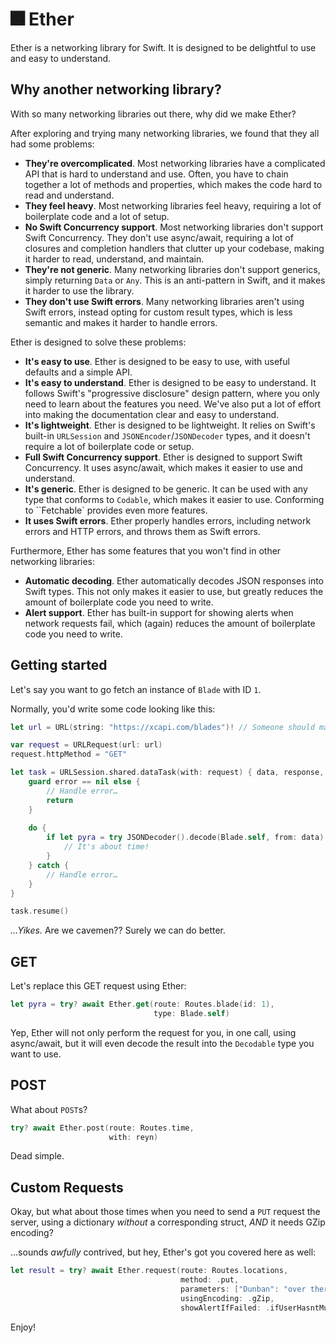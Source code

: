 # 🎆 Ether

Ether is a networking library for Swift. It is designed to be delightful to use and easy to understand.

## Why another networking library?

With so many networking libraries out there, why did we make Ether?

After exploring and trying many networking libraries, we found that they all had some problems:

- **They're overcomplicated**. Most networking libraries have a complicated API that is hard to understand and use. Often, you have to chain together a lot of methods and properties, which makes the code hard to read and understand.
- **They feel heavy**. Most networking libraries feel heavy, requiring a lot of boilerplate code and a lot of setup.
- **No Swift Concurrency support**. Most networking libraries don't support Swift Concurrency. They don't use async/await, requiring a lot of closures and completion handlers that clutter up your codebase, making it harder to read, understand, and maintain.
- **They're not generic**. Many networking libraries don't support generics, simply returning `Data` or `Any`. This is an anti-pattern in Swift, and it makes it harder to use the library.
- **They don't use Swift errors**. Many networking libraries aren't using Swift errors, instead opting for custom result types, which is less semantic and makes it harder to handle errors.

Ether is designed to solve these problems:

- **It's easy to use**. Ether is designed to be easy to use, with useful defaults and a simple API.
- **It's easy to understand**. Ether is designed to be easy to understand. It follows Swift's "progressive disclosure" design pattern, where you only need to learn about the features you need. We've also put a lot of effort into making the documentation clear and easy to understand.
- **It's lightweight**. Ether is designed to be lightweight. It relies on Swift's built-in `URLSession` and `JSONEncoder`/`JSONDecoder` types, and it doesn't require a lot of boilerplate code or setup.
- **Full Swift Concurrency support**. Ether is designed to support Swift Concurrency. It uses async/await, which makes it easier to use and understand.
- **It's generic**. Ether is designed to be generic. It can be used with any type that conforms to `Codable`, which makes it easier to use. Conforming to ``Fetchable` provides even more features.
- **It uses Swift errors**. Ether properly handles errors, including network errors and HTTP errors, and throws them as Swift errors.
<!-- - **It's open-source**. Ether is open source! It's free to use, and anyone can contribute to it. -->

Furthermore, Ether has some features that you won't find in other networking libraries:

- **Automatic decoding**. Ether automatically decodes JSON responses into Swift types. This not only makes it easier to use, but greatly reduces the amount of boilerplate code you need to write.
- **Alert support**. Ether has built-in support for showing alerts when network requests fail, which (again) reduces the amount of boilerplate code you need to write.

## Getting started

Let's say you want to go fetch an instance of `Blade` with ID `1`.

Normally, you'd write some code looking like this:
```swift
let url = URL(string: "https://xcapi.com/blades")! // Someone should make this API…

var request = URLRequest(url: url)
request.httpMethod = "GET"

let task = URLSession.shared.dataTask(with: request) { data, response, error in
    guard error == nil else {
        // Handle error…
        return
    }
    
    do {
        if let pyra = try JSONDecoder().decode(Blade.self, from: data) {
            // It's about time!
        }
    } catch {
        // Handle error…
    }
}

task.resume()
```

_…Yikes._ Are we cavemen?? Surely we can do better.

## GET
Let's replace this GET request using Ether:
```swift
let pyra = try? await Ether.get(route: Routes.blade(id: 1),
                                type: Blade.self)
```

Yep, Ether will not only perform the request for you, in one call, using async/await, but it will even decode the result into the `Decodable` type you want to use.

## POST
What about `POST`s?
```swift
try? await Ether.post(route: Routes.time,
                      with: reyn)
```
Dead simple.

## Custom Requests

Okay, but what about those times when you need to send a `PUT` request the server, using a dictionary _without_ a corresponding struct, _AND_ it needs GZip encoding?

…sounds _awfully_ contrived, but hey, Ether's got you covered here as well:

```swift
let result = try? await Ether.request(route: Routes.locations,
                                      method: .put,
                                      parameters: ["Dunban": "over there"],
                                      usingEncoding: .gZip,
                                      showAlertIfFailed: .ifUserHasntMuted)
```

Enjoy!
